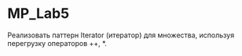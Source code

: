 # MP_Lab5
Реализовать паттерн Iterator (итератор) для множества, используя перегрузку операторов ++, *. 
